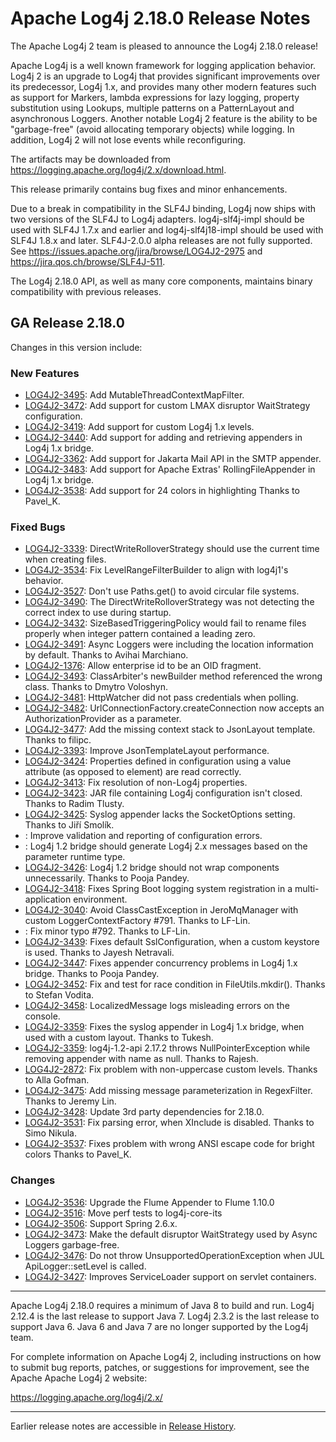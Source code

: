 <!---
 Licensed to the Apache Software Foundation (ASF) under one or more
 contributor license agreements.  See the NOTICE file distributed with
 this work for additional information regarding copyright ownership.
 The ASF licenses this file to You under the Apache License, Version 2.0
 (the "License"); you may not use this file except in compliance with
 the License.  You may obtain a copy of the License at

      http://www.apache.org/licenses/LICENSE-2.0

 Unless required by applicable law or agreed to in writing, software
 distributed under the License is distributed on an "AS IS" BASIS,
 WITHOUT WARRANTIES OR CONDITIONS OF ANY KIND, either express or implied.
 See the License for the specific language governing permissions and
 limitations under the License.
-->
# Apache Log4j 2.18.0 Release Notes

The Apache Log4j 2 team is pleased to announce the Log4j 2.18.0 release!

Apache Log4j is a well known framework for logging application behavior. Log4j 2 is an upgrade
to Log4j that provides significant improvements over its predecessor, Log4j 1.x, and provides
many other modern features such as support for Markers, lambda expressions for lazy logging,
property substitution using Lookups, multiple patterns on a PatternLayout and asynchronous
Loggers. Another notable Log4j 2 feature is the ability to be "garbage-free" (avoid allocating
temporary objects) while logging. In addition, Log4j 2 will not lose events while reconfiguring.

The artifacts may be downloaded from https://logging.apache.org/log4j/2.x/download.html.

This release primarily contains bug fixes and minor enhancements.

Due to a break in compatibility in the SLF4J binding, Log4j now ships with two versions of the SLF4J to Log4j adapters.
log4j-slf4j-impl should be used with SLF4J 1.7.x and earlier and log4j-slf4j18-impl should be used with SLF4J 1.8.x and
later. SLF4J-2.0.0 alpha releases are not fully supported. See https://issues.apache.org/jira/browse/LOG4J2-2975 and
https://jira.qos.ch/browse/SLF4J-511.

The Log4j 2.18.0 API, as well as many core components, maintains binary compatibility with previous releases.

## GA Release 2.18.0

Changes in this version include:

### New Features
* [LOG4J2-3495](https://issues.apache.org/jira/browse/LOG4J2-3495):
Add MutableThreadContextMapFilter.
* [LOG4J2-3472](https://issues.apache.org/jira/browse/LOG4J2-3472):
Add support for custom LMAX disruptor WaitStrategy configuration.
* [LOG4J2-3419](https://issues.apache.org/jira/browse/LOG4J2-3419):
Add support for custom Log4j 1.x levels.
* [LOG4J2-3440](https://issues.apache.org/jira/browse/LOG4J2-3440):
Add support for adding and retrieving appenders in Log4j 1.x bridge.
* [LOG4J2-3362](https://issues.apache.org/jira/browse/LOG4J2-3362):
Add support for Jakarta Mail API in the SMTP appender.
* [LOG4J2-3483](https://issues.apache.org/jira/browse/LOG4J2-3483):
Add support for Apache Extras' RollingFileAppender in Log4j 1.x bridge.
* [LOG4J2-3538](https://issues.apache.org/jira/browse/LOG4J2-3538):
Add support for 24 colors in highlighting Thanks to Pavel_K.

### Fixed Bugs
* [LOG4J2-3339](https://issues.apache.org/jira/browse/LOG4J2-3339):
DirectWriteRolloverStrategy should use the current time when creating files.
* [LOG4J2-3534](https://issues.apache.org/jira/browse/LOG4J2-3534):
Fix LevelRangeFilterBuilder to align with log4j1's behavior.
* [LOG4J2-3527](https://issues.apache.org/jira/browse/LOG4J2-3527):
Don't use Paths.get() to avoid circular file systems.
* [LOG4J2-3490](https://issues.apache.org/jira/browse/LOG4J2-3490):
The DirectWriteRolloverStrategy was not detecting the correct index to use during startup.
* [LOG4J2-3432](https://issues.apache.org/jira/browse/LOG4J2-3432):
SizeBasedTriggeringPolicy would fail to rename files properly when integer pattern contained a leading zero.
* [LOG4J2-3491](https://issues.apache.org/jira/browse/LOG4J2-3491):
Async Loggers were including the location information by default. Thanks to Avihai Marchiano.
* [LOG4J2-1376](https://issues.apache.org/jira/browse/LOG4J2-1376):
Allow enterprise id to be an OID fragment.
* [LOG4J2-3493](https://issues.apache.org/jira/browse/LOG4J2-3493):
ClassArbiter's newBuilder method referenced the wrong class. Thanks to Dmytro Voloshyn.
* [LOG4J2-3481](https://issues.apache.org/jira/browse/LOG4J2-3481):
HttpWatcher did not pass credentials when polling.
* [LOG4J2-3482](https://issues.apache.org/jira/browse/LOG4J2-3482):
UrlConnectionFactory.createConnection now accepts an AuthorizationProvider as a parameter.
* [LOG4J2-3477](https://issues.apache.org/jira/browse/LOG4J2-3477):
Add the missing context stack to JsonLayout template. Thanks to filipc.
* [LOG4J2-3393](https://issues.apache.org/jira/browse/LOG4J2-3393):
Improve JsonTemplateLayout performance.
* [LOG4J2-3424](https://issues.apache.org/jira/browse/LOG4J2-3424):
Properties defined in configuration using a value attribute (as opposed to element) are read correctly.
* [LOG4J2-3413](https://issues.apache.org/jira/browse/LOG4J2-3413):
Fix resolution of non-Log4j properties.
* [LOG4J2-3423](https://issues.apache.org/jira/browse/LOG4J2-3423):
JAR file containing Log4j configuration isn't closed. Thanks to Radim Tlusty.
* [LOG4J2-3425](https://issues.apache.org/jira/browse/LOG4J2-3425):
Syslog appender lacks the SocketOptions setting. Thanks to Jiří Smolík.
* [](https://issues.apache.org/jira/browse/LOG4J2-3425):
Improve validation and reporting of configuration errors.
* [](https://issues.apache.org/jira/browse/LOG4J2-3425):
Log4j 1.2 bridge should generate Log4j 2.x messages based on the parameter runtime type.
* [LOG4J2-3426](https://issues.apache.org/jira/browse/LOG4J2-3426):
Log4j 1.2 bridge should not wrap components unnecessarily. Thanks to Pooja Pandey.
* [LOG4J2-3418](https://issues.apache.org/jira/browse/LOG4J2-3418):
Fixes Spring Boot logging system registration in a multi-application environment.
* [LOG4J2-3040](https://issues.apache.org/jira/browse/LOG4J2-3040):
Avoid ClassCastException in JeroMqManager with custom LoggerContextFactory #791. Thanks to LF-Lin.
* [](https://issues.apache.org/jira/browse/LOG4J2-3040):
Fix minor typo #792. Thanks to LF-Lin.
* [LOG4J2-3439](https://issues.apache.org/jira/browse/LOG4J2-3439):
Fixes default SslConfiguration, when a custom keystore is used. Thanks to Jayesh Netravali.
* [LOG4J2-3447](https://issues.apache.org/jira/browse/LOG4J2-3447):
Fixes appender concurrency problems in Log4j 1.x bridge. Thanks to Pooja Pandey.
* [LOG4J2-3452](https://issues.apache.org/jira/browse/LOG4J2-3452):
Fix and test for race condition in FileUtils.mkdir(). Thanks to Stefan Vodita.
* [LOG4J2-3458](https://issues.apache.org/jira/browse/LOG4J2-3458):
LocalizedMessage logs misleading errors on the console.
* [LOG4J2-3359](https://issues.apache.org/jira/browse/LOG4J2-3359):
Fixes the syslog appender in Log4j 1.x bridge, when used with a custom layout. Thanks to Tukesh.
* [LOG4J2-3359](https://issues.apache.org/jira/browse/LOG4J2-3359):
log4j-1.2-api 2.17.2 throws NullPointerException while removing appender with name as null. Thanks to Rajesh.
* [LOG4J2-2872](https://issues.apache.org/jira/browse/LOG4J2-2872):
Fix problem with non-uppercase custom levels. Thanks to Alla Gofman.
* [LOG4J2-3475](https://issues.apache.org/jira/browse/LOG4J2-3475):
Add missing message parameterization in RegexFilter. Thanks to Jeremy Lin.
* [LOG4J2-3428](https://issues.apache.org/jira/browse/LOG4J2-3428):
Update 3rd party dependencies for 2.18.0.
* [LOG4J2-3531](https://issues.apache.org/jira/browse/LOG4J2-3531):
Fix parsing error, when XInclude is disabled. Thanks to Simo Nikula.
* [LOG4J2-3537](https://issues.apache.org/jira/browse/LOG4J2-3537):
Fixes problem with wrong ANSI escape code for bright colors Thanks to Pavel_K.

### Changes
* [LOG4J2-3536](https://issues.apache.org/jira/browse/LOG4J2-3536):
Upgrade the Flume Appender to Flume 1.10.0
* [LOG4J2-3516](https://issues.apache.org/jira/browse/LOG4J2-3516):
Move perf tests to log4j-core-its
* [LOG4J2-3506](https://issues.apache.org/jira/browse/LOG4J2-3506):
Support Spring 2.6.x.
* [LOG4J2-3473](https://issues.apache.org/jira/browse/LOG4J2-3473):
Make the default disruptor WaitStrategy used by Async Loggers garbage-free.
* [LOG4J2-3476](https://issues.apache.org/jira/browse/LOG4J2-3476):
Do not throw UnsupportedOperationException when JUL ApiLogger::setLevel is called.
* [LOG4J2-3427](https://issues.apache.org/jira/browse/LOG4J2-3427):
Improves ServiceLoader support on servlet containers.

---

Apache Log4j 2.18.0 requires a minimum of Java 8 to build and run.
Log4j 2.12.4 is the last release to support Java 7.
Log4j 2.3.2 is the last release to support Java 6.
Java 6 and Java 7 are no longer supported by the Log4j team.

For complete information on Apache Log4j 2, including instructions on how to submit bug
reports, patches, or suggestions for improvement, see the Apache Apache Log4j 2 website:

https://logging.apache.org/log4j/2.x/

---

Earlier release notes are accessible in [Release History](https://logging.apache.org/log4j/2.x/changes-report.html).
